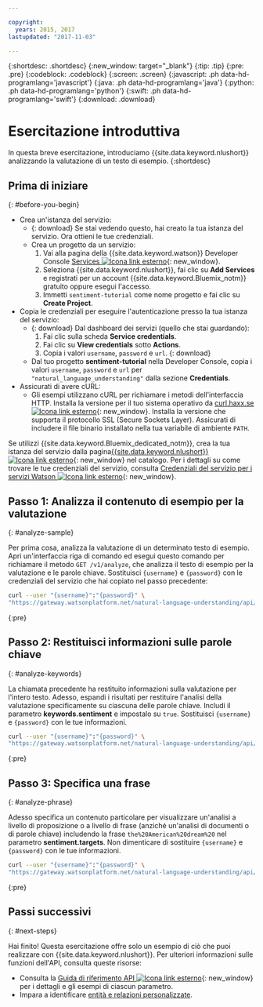 ```yaml
---

copyright:
  years: 2015, 2017
lastupdated: "2017-11-03"

---
```


{:shortdesc: .shortdesc}
{:new_window: target="_blank"}
{:tip: .tip}
{:pre: .pre}
{:codeblock: .codeblock}
{:screen: .screen}
{:javascript: .ph data-hd-programlang='javascript'}
{:java: .ph data-hd-programlang='java'}
{:python: .ph data-hd-programlang='python'}
{:swift: .ph data-hd-programlang='swift'}
{:download: .download}

# Esercitazione introduttiva
In questa breve esercitazione, introduciamo {{site.data.keyword.nlushort}} analizzando la valutazione di un testo di esempio.
{:shortdesc}

## Prima di iniziare
{: #before-you-begin}

- Crea un'istanza del servizio:
    - {: download} Se stai vedendo questo, hai creato la tua istanza del servizio. Ora ottieni le tue credenziali.
    - Crea un progetto da un servizio:
        1.  Vai alla pagina della {{site.data.keyword.watson}} Developer Console [Services ![Icona link esterno](../../icons/launch-glyph.svg "Icona link esterno")](https://console.{DomainName}/developer/watson/services){: new_window}.
        1.  Seleziona {{site.data.keyword.nlushort}}, fai clic su **Add Services** e registrati per un account {{site.data.keyword.Bluemix_notm}} gratuito oppure esegui l'accesso.
        1.  Immetti `sentiment-tutorial` come nome progetto e fai clic su **Create Project**.
- Copia le credenziali per eseguire l'autenticazione presso la tua istanza del servizio:
    - {: download} Dal dashboard dei servizi (quello che stai guardando):
        1.  Fai clic sulla scheda **Service credentials**.
        1.  Fai clic su **View credentials** sotto **Actions**.
        1.  Copia i valori `username`, `password` e `url`.
        {: download}
    - Dal tuo progetto **sentiment-tutorial** nella Developer Console, copia i valori `username`, `password` e `url` per `"natural_language_understanding"` dalla sezione **Credentials**.
- Assicurati di avere cURL:
    - Gli esempi utilizzano cURL per richiamare i metodi dell'interfaccia HTTP. Installa la versione per il tuo sistema operativo da [curl.haxx.se ![Icona link esterno](../../icons/launch-glyph.svg "Icona link esterno")](https://curl.haxx.se/){: new_window}. Installa la versione che supporta il protocollo SSL (Secure Sockets Layer). Assicurati di includere il file binario installato nella tua variabile di ambiente `PATH`.

<!-- Remove this text after dedicated instances have the Developer Console: begin -->

Se utilizzi {{site.data.keyword.Bluemix_dedicated_notm}}, crea la tua istanza del servizio dalla pagina[{{site.data.keyword.nlushort}} ![Icona link esterno](../../icons/launch-glyph.svg "Icona link esterno")](https://console.{DomainName}/catalog/services/natural-language-understanding/){: new_window} nel catalogo. Per i dettagli su come trovare le tue credenziali del servizio, consulta [Credenziali del servizio per i servizi Watson ![Icona link esterno](../../icons/launch-glyph.svg "Icona link esterno")](/docs/services/watson/getting-started-credentials.html#getting-credentials-manually){: new_window}.

<!-- Remove this text after dedicated instances have the Developer Console: end -->

## Passo 1: Analizza il contenuto di esempio per la valutazione
{: #analyze-sample}

Per prima cosa, analizza la valutazione di un determinato testo di esempio. Apri un'interfaccia riga di comando ed esegui questo comando per richiamare il metodo `GET /v1/analyze`, che analizza il testo di esempio per la valutazione e le parole chiave. Sostituisci `{username}` e `{password}` con le credenziali del servizio che hai copiato nel passo precedente:

```bash
curl --user "{username}":"{password}" \
"https://gateway.watsonplatform.net/natural-language-understanding/api/v1/analyze?version=2017-02-27&text=I%20still%20have%20a%20dream%2C%20a%20dream%20deeply%20rooted%20in%20the%20American%20dream%20%E2%80%93%20one%20day%20this%20nation%20will%20rise%20up%20and%20live%20up%20to%20its%20creed%2C%20%22We%20hold%20these%20truths%20to%20be%20self%20evident%3A%20that%20all%20men%20are%20created%20equal.&features=sentiment,keywords"
```
{:pre}

## Passo 2: Restituisci informazioni sulle parole chiave
{: #analyze-keywords}

La chiamata precedente ha restituito informazioni sulla valutazione per l'intero testo. Adesso, espandi i risultati per restituire l'analisi della valutazione specificamente su ciascuna delle parole chiave. Includi il parametro **keywords.sentiment** e impostalo su `true`. Sostituisci `{username}` e `{password}` con le tue informazioni.

```bash
curl --user "{username}":"{password}" \
"https://gateway.watsonplatform.net/natural-language-understanding/api/v1/analyze?version=2017-02-27&text=I%20still%20have%20a%20dream%2C%20a%20dream%20deeply%20rooted%20in%20the%20American%20dream%20%E2%80%93%20one%20day%20this%20nation%20will%20rise%20up%20and%20live%20up%20to%20its%20creed%2C%20%22We%20hold%20these%20truths%20to%20be%20self%20evident%3A%20that%20all%20men%20are%20created%20equal.&features=sentiment,keywords&keywords.sentiment=true"
```
{:pre}

## Passo 3: Specifica una frase
{: #analyze-phrase}

Adesso specifica un contenuto particolare per visualizzare un'analisi a livello di proposizione o a livello di frase (anziché un'analisi di documenti o di parole chiave) includendo la frase `the%20American%20dream%20` nel parametro **sentiment.targets**. Non dimenticare di sostituire `{username}` e `{password}` con le tue informazioni.

```bash
curl --user "{username}":"{password}" \
"https://gateway.watsonplatform.net/natural-language-understanding/api/v1/analyze?version=2017-02-27&text=I%20still%20have%20a%20dream%2C%20a%20dream%20deeply%20rooted%20in%20the%20American%20dream%20one%20day%20this%20nation%20will%20rise%20up%20and%20live%20up%20to%20its%20creed%20We%20hold%20these%20truths%20to%20be%20self%20evident%3A%20that%20all%20men%20are%20created%20equal.&features=sentiment,keywords&keywords.sentiment=true&sentiment.targets=the%20American%20dream"
```
{:pre}

## Passi successivi
{: #next-steps}

Hai finito! Questa esercitazione offre solo un esempio di ciò che puoi realizzare con {{site.data.keyword.nlushort}}. Per ulteriori informazioni sulle funzioni dell'API, consulta queste risorse:

- Consulta la [Guida di riferimento API ![Icona link esterno](../../icons/launch-glyph.svg "Icona link esterno")](https://www.ibm.com/watson/developercloud/natural-language-understanding/api/v1/){: new_window} per i dettagli e gli esempi di ciascun parametro.
- Impara a identificare [entità e relazioni personalizzate](/docs/services/natural-language-understanding/customizing.html).
